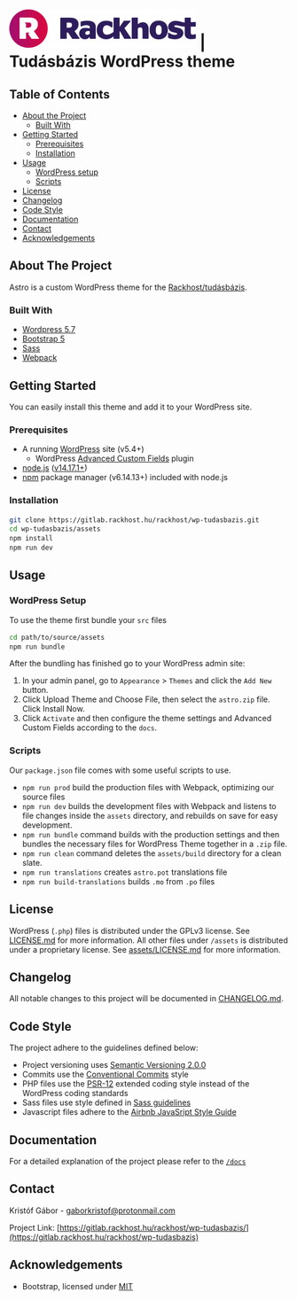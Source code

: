 # ![Rackhost][logo] | Tudásbázis WordPress theme

## Table of Contents

- [About the Project](#about-the-project)
  - [Built With](#built-with)
- [Getting Started](#getting-started)
  - [Prerequisites](#prerequisites)
  - [Installation](#installation)
- [Usage](#usage)
  - [WordPress setup](#wordpress-setup)
  - [Scripts](#scripts)
- [License](#license)
- [Changelog](#changelog)
- [Code Style](#code-style)
- [Documentation](#documentation)
- [Contact](#contact)
- [Acknowledgements](#acknowledgements)

## About The Project

Astro is a custom WordPress theme for the [Rackhost/tudásbázis](https://www.rackhost.hu/tudasbazis/).

### Built With

- [Wordpress 5.7](https://wordpress.com/)
- [Bootstrap 5](https://getbootstrap.com/)
- [Sass](https://sass-lang.com/)
- [Webpack](https://webpack.js.org/)

## Getting Started

You can easily install this theme and add it to your WordPress site.

### Prerequisites

- A running [WordPress](https://wordpress.org/) site (v5.4+)
  - WordPress [Advanced Custom Fields](https://wordpress.org/plugins/advanced-custom-fields/) plugin
- [node.js](https://nodejs.org/en/) ([v14.17.1+](https://nodejs.org/dist/v14.17.1/node-v14.17.1.tar.gz))
- [npm](https://www.npmjs.com/) package manager (v6.14.13+) included with node.js

### Installation

```bash
git clone https://gitlab.rackhost.hu/rackhost/wp-tudasbazis.git
cd wp-tudasbazis/assets
npm install
npm run dev
```

## Usage

### WordPress Setup

To use the theme first bundle your `src` files

```bash
cd path/to/source/assets
npm run bundle
```

After the bundling has finished go to your WordPress admin site:

1. In your admin panel, go to `Appearance` > `Themes` and click the `Add New` button.
2. Click Upload Theme and Choose File, then select the `astro.zip` file. Click Install Now.
3. Click `Activate` and then configure the theme settings and Advanced Custom Fields according to the `docs`.

### Scripts

Our `package.json` file comes with some useful scripts to use.

- `npm run prod` build the production files with Webpack, optimizing our source files
- `npm run dev` builds the development files with Webpack and listens to file changes inside the `assets` directory, and
  rebuilds on save for easy development.
- `npm run bundle` command builds with the production settings and then bundles the necessary files for WordPress Theme
  together in a `.zip` file.
- `npm run clean` command deletes the `assets/build` directory for a clean slate.
- `npm run translations` creates `astro.pot` translations file
- `npm run build-translations` builds `.mo` from `.po` files

## License

WordPress (`.php`) files is distributed under the GPLv3 license.
See [LICENSE.md](https://gitlab.rackhost.hu/rackhost/wp-tudasbazis/-/blob/master/LICENSE.md) for more information. All
other files under `/assets` is distributed under a proprietary license.
See [assets/LICENSE.md](https://gitlab.rackhost.hu/rackhost/wp-tudasbazis/-/blob/master/assets/LICENSE.md) for more
information.

## Changelog

All notable changes to this project will be documented
in [CHANGELOG.md](https://gitlab.rackhost.hu/rackhost/wp-tudasbazis/-/blob/master/README.md).

## Code Style

The project adhere to the guidelines defined below:

- Project versioning uses [Semantic Versioning 2.0.0](https://semver.org/)
- Commits use the [Conventional Commits](https://www.conventionalcommits.org/en/v1.0.0/) style
- PHP files use the [PSR-12](https://www.php-fig.org/psr/psr-12/) extended coding style instead of the WordPress coding
  standards
- Sass files use style defined in [Sass guidelines](https://sass-guidelin.es/)
- Javascript files adhere to the [Airbnb JavaSript Style Guide](https://github.com/airbnb/javascript)

## Documentation

For a detailed explanation of the project please refer to
the [`/docs`](https://gitlab.rackhost.hu/rackhost/wp-tudasbazis/-/blob/master/docs/)

## Contact

Kristóf Gábor - [gaborkristof@protonmail.com](gaborkristof@protonmail.com)

Project Link: [https://gitlab.rackhost.hu/rackhost/wp-tudasbazis/](https://gitlab.rackhost.hu/rackhost/wp-tudasbazis)

## Acknowledgements

- Bootstrap, licensed under [MIT](https://getbootstrap.com/docs/5.0/about/license/)

[logo]: assets/src/img/logo/Rackhost-logo.svg 'Rackhost Logo'
